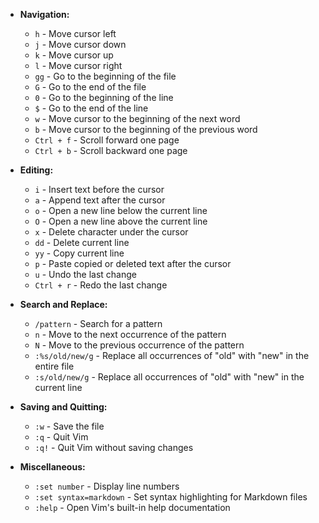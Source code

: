- **Navigation:**
  - `h` - Move cursor left
  - `j` - Move cursor down
  - `k` - Move cursor up
  - `l` - Move cursor right
  - `gg` - Go to the beginning of the file
  - `G` - Go to the end of the file
  - `0` - Go to the beginning of the line
  - `$` - Go to the end of the line
  - `w` - Move cursor to the beginning of the next word
  - `b` - Move cursor to the beginning of the previous word
  - `Ctrl + f` - Scroll forward one page
  - `Ctrl + b` - Scroll backward one page

- **Editing:**
  - `i` - Insert text before the cursor
  - `a` - Append text after the cursor
  - `o` - Open a new line below the current line
  - `O` - Open a new line above the current line
  - `x` - Delete character under the cursor
  - `dd` - Delete current line
  - `yy` - Copy current line
  - `p` - Paste copied or deleted text after the cursor
  - `u` - Undo the last change
  - `Ctrl + r` - Redo the last change

- **Search and Replace:**
  - `/pattern` - Search for a pattern
  - `n` - Move to the next occurrence of the pattern
  - `N` - Move to the previous occurrence of the pattern
  - `:%s/old/new/g` - Replace all occurrences of "old" with "new" in the entire file
  - `:s/old/new/g` - Replace all occurrences of "old" with "new" in the current line

- **Saving and Quitting:**
  - `:w` - Save the file
  - `:q` - Quit Vim
  - `:q!` - Quit Vim without saving changes

- **Miscellaneous:**
  - `:set number` - Display line numbers
  - `:set syntax=markdown` - Set syntax highlighting for Markdown files
  - `:help` - Open Vim's built-in help documentation
